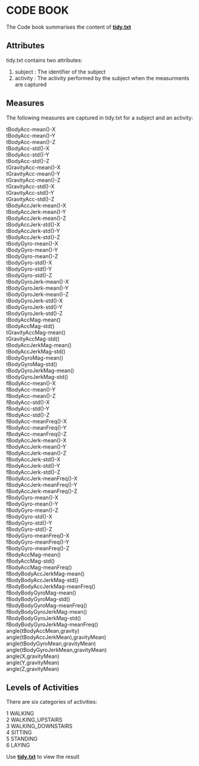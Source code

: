 <h1>CODE BOOK</h1>

The Code book summarises the content of <b><u>tidy.txt</b></u>


<h2>Attributes</h2>

tidy.txt contains two attributes:

1. subject : The identifier of the subject
2. activity : The activity performed by the subject when the measurments are captured


<h2>Measures</h2>

The following measures are captured in tidy.txt for a subject and an activity:

tBodyAcc-mean()-X<br>
tBodyAcc-mean()-Y<br>
tBodyAcc-mean()-Z<br>
tBodyAcc-std()-X<br>
tBodyAcc-std()-Y<br>
tBodyAcc-std()-Z<br>
tGravityAcc-mean()-X<br>
tGravityAcc-mean()-Y<br>
tGravityAcc-mean()-Z<br>
tGravityAcc-std()-X<br>
tGravityAcc-std()-Y<br>
tGravityAcc-std()-Z<br>
tBodyAccJerk-mean()-X<br>
tBodyAccJerk-mean()-Y<br>
tBodyAccJerk-mean()-Z<br>
tBodyAccJerk-std()-X<br>
tBodyAccJerk-std()-Y<br>
tBodyAccJerk-std()-Z<br>
tBodyGyro-mean()-X<br>
tBodyGyro-mean()-Y<br>
tBodyGyro-mean()-Z<br>
tBodyGyro-std()-X<br>
tBodyGyro-std()-Y<br>
tBodyGyro-std()-Z<br>
tBodyGyroJerk-mean()-X<br>
tBodyGyroJerk-mean()-Y<br>
tBodyGyroJerk-mean()-Z<br>
tBodyGyroJerk-std()-X<br>
tBodyGyroJerk-std()-Y<br>
tBodyGyroJerk-std()-Z<br>
tBodyAccMag-mean()<br>
tBodyAccMag-std()<br>
tGravityAccMag-mean()<br>
tGravityAccMag-std()<br>
tBodyAccJerkMag-mean()<br>
tBodyAccJerkMag-std()<br>
tBodyGyroMag-mean()<br>
tBodyGyroMag-std()<br>
tBodyGyroJerkMag-mean()<br>
tBodyGyroJerkMag-std()<br>
fBodyAcc-mean()-X<br>
fBodyAcc-mean()-Y<br>
fBodyAcc-mean()-Z<br>
fBodyAcc-std()-X<br>
fBodyAcc-std()-Y<br>
fBodyAcc-std()-Z<br>
fBodyAcc-meanFreq()-X<br>
fBodyAcc-meanFreq()-Y<br>
fBodyAcc-meanFreq()-Z<br>
fBodyAccJerk-mean()-X<br>
fBodyAccJerk-mean()-Y<br>
fBodyAccJerk-mean()-Z<br>
fBodyAccJerk-std()-X<br>
fBodyAccJerk-std()-Y<br>
fBodyAccJerk-std()-Z<br>
fBodyAccJerk-meanFreq()-X<br>
fBodyAccJerk-meanFreq()-Y<br>
fBodyAccJerk-meanFreq()-Z<br>
fBodyGyro-mean()-X<br>
fBodyGyro-mean()-Y<br>
fBodyGyro-mean()-Z<br>
fBodyGyro-std()-X<br>
fBodyGyro-std()-Y<br>
fBodyGyro-std()-Z<br>
fBodyGyro-meanFreq()-X<br>
fBodyGyro-meanFreq()-Y<br>
fBodyGyro-meanFreq()-Z<br>
fBodyAccMag-mean()<br>
fBodyAccMag-std()<br>
fBodyAccMag-meanFreq()<br>
fBodyBodyAccJerkMag-mean()<br>
fBodyBodyAccJerkMag-std()<br>
fBodyBodyAccJerkMag-meanFreq()<br>
fBodyBodyGyroMag-mean()<br>
fBodyBodyGyroMag-std()<br>
fBodyBodyGyroMag-meanFreq()<br>
fBodyBodyGyroJerkMag-mean()<br>
fBodyBodyGyroJerkMag-std()<br>
fBodyBodyGyroJerkMag-meanFreq()<br>
angle(tBodyAccMean,gravity)<br>
angle(tBodyAccJerkMean),gravityMean)<br>
angle(tBodyGyroMean,gravityMean)<br>
angle(tBodyGyroJerkMean,gravityMean)<br>
angle(X,gravityMean)<br>
angle(Y,gravityMean)<br>
angle(Z,gravityMean)<br>


<h2>Levels of Activities</h2>
There are six categories of activities:

1 WALKING <br>
2 WALKING_UPSTAIRS<br>
3 WALKING_DOWNSTAIRS<br>
4 SITTING<br>
5 STANDING<br>
6 LAYING<br>

Use <b><u>tidy.txt</b></u> to view the result

